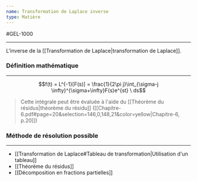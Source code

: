 ```yaml
---
name: Transformation de Laplace inverse
type: Matière
---
```

#GEL-1000 
***
L'inverse de la [[Transformation de Laplace|transformation de Laplace]].


### Définition mathématique
---
$$f(t) = L^{-1}[F(s)] = \frac{1}{2\pi j}\int_{\sigma-j \infty}^{\sigma+\infty}F(s)e^{st} \ ds$$
> Cette intégrale peut être évaluée à l'aide du [[Théorème du résidus|théorème du résidu]]
> ([[Chapitre-6.pdf#page=20&selection=146,0,148,21&color=yellow|Chapitre-6, p.20]])

### Méthode de résolution possible
---
- [[Transformation de Laplace#Tableau de transformation|Utilisation d'un tableau]]
- [[Théorème du résidus]]
- [[Décomposition en fractions partielles]]